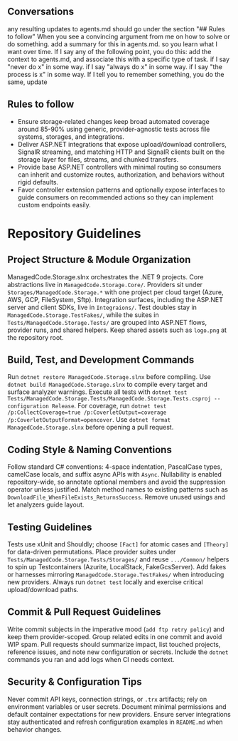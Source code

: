 ## Conversations
any resulting updates to agents.md should go under the section "## Rules to follow"
When you see a convincing argument from me on how to solve or do something. add a summary for this in agents.md. so you learn what I want over time.
If I say any of the following point, you do this: add the context to agents.md, and associate this with a specific type of task.
if I say "never do x" in some way.
if I say "always do x" in some way.
if I say "the process is x" in some way.
If I tell you to remember something, you do the same, update


## Rules to follow
- Ensure storage-related changes keep broad automated coverage around 85-90% using generic, provider-agnostic tests across file systems, storages, and integrations.
- Deliver ASP.NET integrations that expose upload/download controllers, SignalR streaming, and matching HTTP and SignalR clients built on the storage layer for files, streams, and chunked transfers.
- Provide base ASP.NET controllers with minimal routing so consumers can inherit and customize routes, authorization, and behaviors without rigid defaults.
- Favor controller extension patterns and optionally expose interfaces to guide consumers on recommended actions so they can implement custom endpoints easily.

# Repository Guidelines

## Project Structure & Module Organization
ManagedCode.Storage.slnx orchestrates the .NET 9 projects. Core abstractions live in `ManagedCode.Storage.Core/`. Providers sit under `Storages/ManagedCode.Storage.*` with one project per cloud target (Azure, AWS, GCP, FileSystem, Sftp). Integration surfaces, including the ASP.NET server and client SDKs, live in `Integraions/`. Test doubles stay in `ManagedCode.Storage.TestFakes/`, while the suites in `Tests/ManagedCode.Storage.Tests/` are grouped into ASP.NET flows, provider runs, and shared helpers. Keep shared assets such as `logo.png` at the repository root.

## Build, Test, and Development Commands
Run `dotnet restore ManagedCode.Storage.slnx` before compiling. Use `dotnet build ManagedCode.Storage.slnx` to compile every target and surface analyzer warnings. Execute all tests with `dotnet test Tests/ManagedCode.Storage.Tests/ManagedCode.Storage.Tests.csproj --configuration Release`. For coverage, run `dotnet test /p:CollectCoverage=true /p:CoverletOutput=coverage /p:CoverletOutputFormat=opencover`. Use `dotnet format ManagedCode.Storage.slnx` before opening a pull request.

## Coding Style & Naming Conventions
Follow standard C# conventions: 4-space indentation, PascalCase types, camelCase locals, and suffix async APIs with `Async`. Nullability is enabled repository-wide, so annotate optional members and avoid the suppression operator unless justified. Match method names to existing patterns such as `DownloadFile_WhenFileExists_ReturnsSuccess`. Remove unused usings and let analyzers guide layout.

## Testing Guidelines
Tests use xUnit and Shouldly; choose `[Fact]` for atomic cases and `[Theory]` for data-driven permutations. Place provider suites under `Tests/ManagedCode.Storage.Tests/Storages/` and reuse `.../Common/` helpers to spin up Testcontainers (Azurite, LocalStack, FakeGcsServer). Add fakes or harnesses mirroring `ManagedCode.Storage.TestFakes/` when introducing new providers. Always run `dotnet test` locally and exercise critical upload/download paths.

## Commit & Pull Request Guidelines
Write commit subjects in the imperative mood (`add ftp retry policy`) and keep them provider-scoped. Group related edits in one commit and avoid WIP spam. Pull requests should summarize impact, list touched projects, reference issues, and note new configuration or secrets. Include the `dotnet` commands you ran and add logs when CI needs context.

## Security & Configuration Tips
Never commit API keys, connection strings, or `.trx` artifacts; rely on environment variables or user secrets. Document minimal permissions and default container expectations for new providers. Ensure server integrations stay authenticated and refresh configuration examples in `README.md` when behavior changes.
